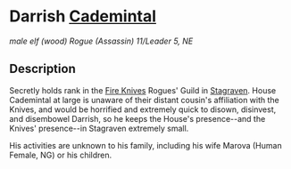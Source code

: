 # Darrish [Cademintal](/Organizations/Houses/Cademintal.md)
*male elf (wood) Rogue (Assassin) 11/Leader 5, NE*

## Description
Secretly holds rank in the [Fire Knives](/Organizations/RoguesGuilds/FireKnives.md) Rogues' Guild in [Stagraven](/Cities/Stagraven.md). House Cademintal at large is unaware of their distant cousin's affiliation with the Knives, and would be horrified and extremely quick to disown, disinvest, and disembowel Darrish, so he keeps the House's presence--and the Knives' presence--in Stagraven extremely small.

His activities are unknown to his family, including his wife Marova (Human Female, NG) or his children.
